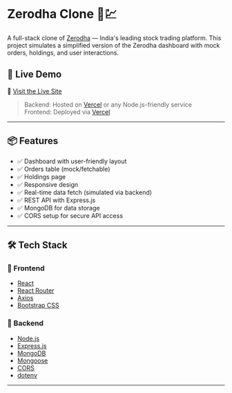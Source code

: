 # Zerodha Clone 🧾💹

A full-stack clone of [Zerodha](https://zerodha.com) — India's leading stock trading platform. This project simulates a simplified version of the Zerodha dashboard with mock orders, holdings, and user interactions.

## 🚀 Live Demo

🔗 [Visit the Live Site](https://zerodha-clone-wku6.vercel.app)

> Backend: Hosted on [Vercel](https://vercel.com) or any Node.js-friendly service  
> Frontend: Deployed via [Vercel](https://vercel.com)

---

## 📦 Features

- ✅ Dashboard with user-friendly layout
- ✅ Orders table (mock/fetchable)
- ✅ Holdings page
- ✅ Responsive design
- ✅ Real-time data fetch (simulated via backend)
- ✅ REST API with Express.js
- ✅ MongoDB for data storage
- ✅ CORS setup for secure API access

---

## 🛠 Tech Stack

### 🔹 Frontend
- [React](w)
- [React Router](w)
- [Axios](w)
- [Bootstrap CSS](w)

### 🔹 Backend
- [Node.js](w)
- [Express.js](w)
- [MongoDB](w)
- [Mongoose](w)
- [CORS](w)
- [dotenv](w)

---

